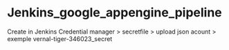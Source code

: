 # Jenkins_google_appengine_pipeline


Create in Jenkins Credential manager >  secretfile > upload json acount > exemple vernal-tiger-346023_secret
